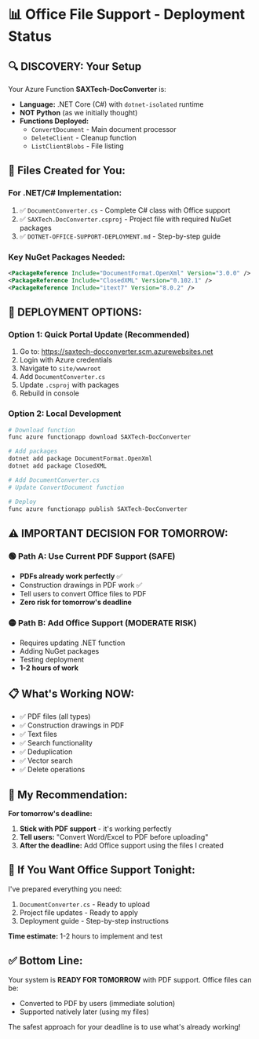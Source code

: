 # 📊 Office File Support - Deployment Status

## 🔍 **DISCOVERY: Your Setup**

Your Azure Function **SAXTech-DocConverter** is:
- **Language:** .NET Core (C#) with `dotnet-isolated` runtime
- **NOT Python** (as we initially thought)
- **Functions Deployed:**
  - `ConvertDocument` - Main document processor
  - `DeleteClient` - Cleanup function
  - `ListClientBlobs` - File listing

## 📁 **Files Created for You:**

### **For .NET/C# Implementation:**
1. ✅ `DocumentConverter.cs` - Complete C# class with Office support
2. ✅ `SAXTech.DocConverter.csproj` - Project file with required NuGet packages
3. ✅ `DOTNET-OFFICE-SUPPORT-DEPLOYMENT.md` - Step-by-step guide

### **Key NuGet Packages Needed:**
```xml
<PackageReference Include="DocumentFormat.OpenXml" Version="3.0.0" />
<PackageReference Include="ClosedXML" Version="0.102.1" />
<PackageReference Include="itext7" Version="8.0.2" />
```

## 🚀 **DEPLOYMENT OPTIONS:**

### **Option 1: Quick Portal Update (Recommended)**
1. Go to: https://saxtech-docconverter.scm.azurewebsites.net
2. Login with Azure credentials
3. Navigate to `site/wwwroot`
4. Add `DocumentConverter.cs`
5. Update `.csproj` with packages
6. Rebuild in console

### **Option 2: Local Development**
```bash
# Download function
func azure functionapp download SAXTech-DocConverter

# Add packages
dotnet add package DocumentFormat.OpenXml
dotnet add package ClosedXML

# Add DocumentConverter.cs
# Update ConvertDocument function

# Deploy
func azure functionapp publish SAXTech-DocConverter
```

## ⚠️ **IMPORTANT DECISION FOR TOMORROW:**

### **🟢 Path A: Use Current PDF Support (SAFE)**
- **PDFs already work perfectly** ✅
- Construction drawings in PDF work ✅
- Tell users to convert Office files to PDF
- **Zero risk for tomorrow's deadline**

### **🟡 Path B: Add Office Support (MODERATE RISK)**
- Requires updating .NET function
- Adding NuGet packages
- Testing deployment
- **1-2 hours of work**

## 📋 **What's Working NOW:**
- ✅ PDF files (all types)
- ✅ Construction drawings in PDF
- ✅ Text files
- ✅ Search functionality
- ✅ Deduplication
- ✅ Vector search
- ✅ Delete operations

## 🎯 **My Recommendation:**

**For tomorrow's deadline:**
1. **Stick with PDF support** - it's working perfectly
2. **Tell users:** "Convert Word/Excel to PDF before uploading"
3. **After the deadline:** Add Office support using the files I created

## 📝 **If You Want Office Support Tonight:**

I've prepared everything you need:
1. `DocumentConverter.cs` - Ready to upload
2. Project file updates - Ready to apply
3. Deployment guide - Step-by-step instructions

**Time estimate:** 1-2 hours to implement and test

## ✅ **Bottom Line:**

Your system is **READY FOR TOMORROW** with PDF support. Office files can be:
- Converted to PDF by users (immediate solution)
- Supported natively later (using my files)

The safest approach for your deadline is to use what's already working!
